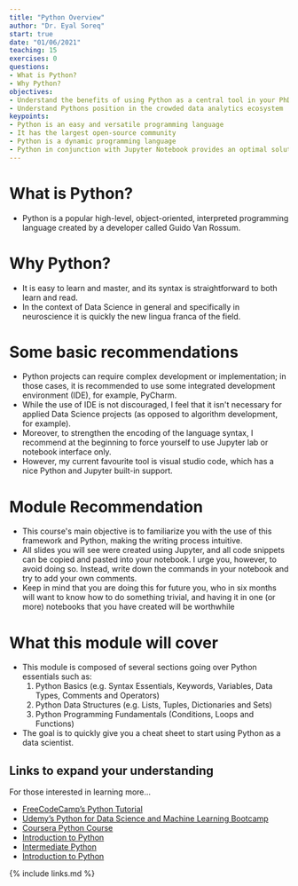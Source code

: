 ```yaml
---
title: "Python Overview"
author: "Dr. Eyal Soreq" 
start: true
date: "01/06/2021"
teaching: 15
exercises: 0
questions:
- What is Python?
- Why Python?
objectives:
- Understand the benefits of using Python as a central tool in your PhD.
- Understand Pythons position in the crowded data analytics ecosystem
keypoints:
- Python is an easy and versatile programming language
- It has the largest open-source community
- Python is a dynamic programming language
- Python in conjunction with Jupyter Notebook provides an optimal solution for almost all  research projects
---
```


# What is Python?
- Python is a popular high-level, object-oriented, interpreted programming language created by a developer called Guido Van Rossum.


# Why Python?

- It is easy to learn and master, and its syntax is straightforward to both learn and read. 
- In the context of Data Science in general and specifically in neuroscience it is quickly the new lingua franca of the field. 


# Some basic recommendations

- Python projects can require complex development or implementation; in those cases, it is recommended to use some integrated development environment (IDE), for example, PyCharm. 
- While the use of IDE is not discouraged, I feel that it isn't necessary for applied Data Science projects (as opposed to algorithm development, for example). 
- Moreover, to strengthen the encoding of the language syntax, I recommend at the beginning to force yourself to use Jupyter lab or notebook interface only.
- However, my current favourite tool is visual studio code, which has a nice Python and Jupyter built-in support.


# Module Recommendation

- This course's main objective is to familiarize you with the use of this framework  and Python, making the writing process intuitive.
- All slides you will see were created using Jupyter, and all code snippets can be copied and pasted into your notebook.
I urge you, however, to avoid doing so.
Instead, write down the commands in your notebook and try to add your own comments.
- Keep in mind that you are doing this for future you, who in six months will want to know how to do something trivial, and having it in one (or more) notebooks that you have created will be worthwhile 

# What this module will cover
- This module is composed of several sections going over Python essentials such as: 
    1. Python Basics (e.g. Syntax Essentials, Keywords, Variables, Data Types, Comments and Operators)
    1. Python Data Structures (e.g. Lists, Tuples, Dictionaries and Sets)
    1. Python Programming Fundamentals (Conditions, Loops and Functions)
- The goal is to quickly give you a cheat sheet to start using Python as a data scientist.



## Links to expand your understanding 

For those interested in learning more...

- [FreeCodeCamp’s Python Tutorial ](https://www.youtube.com/watch?v=rfscVS0vtbwl)
- [Udemy’s Python for Data Science and Machine Learning Bootcamp](https://bit.ly/dataprofessor-udemy-python-ds)
- [Coursera Python Course](https://www.coursera.org/learn/python)
- [Introduction to Python](https://learn.datacamp.com/courses/intro-to-python-for-data-science)
- [Intermediate Python](https://learn.datacamp.com/courses/intermediate-python)
- [Introduction to Python](https://learn.datacamp.com/courses/intro-to-python-for-data-science)


{% include links.md %}


